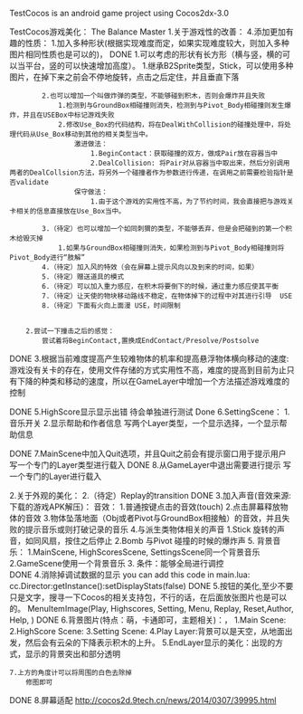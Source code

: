 TestCocos is an android game project using Cocos2dx-3.0 

TestCocos游戏美化：
The Balance Master
1.关于游戏性的改善：
	4.添加更加有趣的性质：
		1.加入多种形状(根据实现难度而定，如果实现难度较大，则加入多种图片相同性质也是可以的)，
		DONE
			1.可以考虑的形状有长方形（横与竖，横的可以当平台，竖的可以快速增加高度）。
				1.继承B2Sprite类型，Stick，可以使用多种图片，在掉下来之前会不停地旋转，点击之后定住，并且垂直下落

			2.也可以增加一个叫做炸弹的类型，不能够碰到积木，否则会爆炸并且失败
				1.检测到与GroundBox相碰撞则消失，检测到与Pivot_Body相碰撞则发生爆炸，并且在USEBox中标记游戏失败
				2.修改Use_Box的代码结构，将在DealWithCollision的碰撞处理中，将处理代码从Use_Box移动到其他的相关类型当中。
					激进做法：
						1.BeginContact：获取碰撞的双方，做成Pair放在容器当中
						2.DealCollision: 将Pair对从容器当中取出来，然后分别调用两者的DealCollsion方法，将另外一个碰撞者作为参数进行传递，在调用之前需要检验指针是否validate
					保守做法：
						1.由于这个游戏的实用性不高，为了节约时间，我会直接把与游戏关卡相关的信息直接放在Use_Box当中。

			3.（待定）也可以增加一个如同刺猬的类型，不能够丢弃，但是会把碰到的第一个积木给毁灭掉
				1.如果与GroundBox相碰撞则消失，如果检测到与Pivot_Body相碰撞则将Pivot_Body进行“肢解”
			4.（待定）加入风的特效（会在屏幕上提示风向以及到来的时间，如果）
			5.（待定）赠送道具的模式
			6.（待定）可以加入重力感应，在积木将要倒下的时候，通过重力感应使其平衡
			7.（待定）让天使的物块移动路线不稳定，在物体掉下的过程中对其进行引导  USE
			8.（待定）下面有火向上面漫 USE，时间限制


		2.尝试一下撞击之后的感觉：
			尝试着将BeginContact,置换成EndContact/Presolve/Postsolve
DONE
		3.根据当前难度提高产生较难物体的机率和提高悬浮物体横向移动的速度:
			游戏没有关卡的存在，使用文件存储的方式实用性不高，难度的提高到目前为止只有下降的种类和移动的速度，所以在GameLayer中增加一个方法描述游戏难度的控制

DONE
	5.HighScore显示显示出错 
		待会单独进行测试
Done
	6.SettingScene：
		1.音乐开关
		2.显示帮助和作者信息
		写两个Layer类型，一个显示选择，一个显示帮助信息

DONE
	7.MainScene中加入Quit选项，并且Quit之前会有提示窗口用于提示用户
		写一个专门的Layer类型进行载入
DONE
	8.从GameLayer中退出需要进行提示
		写一个专门的Layer进行载入

2.关于外观的美化：
	2.（待定）Replay的transition
DONE
	3.加入声音(音效来源:下载的游戏APK解压)：
		音效：
			1.普通按键点击的音效(touch)
			2.点击屏幕释放物体的音效
			3.物体坠落地面（Obj或者Pivot与GroundBox相接触）的音效，并且失败的提示音乐或则打破记录的音乐
			4.与派生类物体相关的声音
				1.Stick 旋转的声音，如同风扇，按住之后停止
				2.Bomb 与Pivot 碰撞的时候的爆炸声
			5.
		背景音乐：
			1.MainScene, HighScoresScene, SettingsScene同一个背景音乐
			2.GameScene使用一个背景音乐
			3.
		条件：能够全局进行调控		
DONE
	4.消除掉调试数据的显示
		you can add this code in main.lua: cc.Director:getInstance():setDisplayStats(false)
DONE
	5.按钮的美化,至少不要只是文字，搜寻一下Cocos的相关支持包，不行的话，在后面放张图片也是可以的。
	  MenuItemImage(Play, Highscores, Setting, Menu, Replay, Reset,Author, Help, )
DONE
	6.背景图片(特点：萌，卡通即可，主题相关)：，
		1.Main Scene:
		2.HighScore Scene:
		3.Setting Scene:
		4.Play Layer:背景可以是天空，从地面出发，然后会有云朵的下降表示积木的上升。
		5.EndLayer显示的美化：出现的方式，显示的背景突出和部分透明

	7.上方的角度计可以将周围的白色去除掉
		修图即可
DONE
	8.屏幕适配
	http://cocos2d.9tech.cn/news/2014/0307/39995.html
